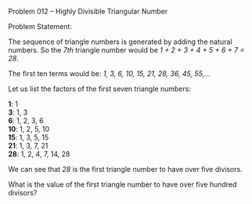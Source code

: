 Problem 012 – Highly Divisible Triangular Number

Problem Statement:

The sequence of triangle numbers is generated by adding the natural numbers. So the *7th* triangle number would be *1 + 2 + 3 + 4 + 5 + 6 + 7 = 28*.

The first ten terms would be: *1, 3, 6, 10, 15, 21, 28, 36, 45, 55,...*

Let us list the factors of the first seven triangle numbers:


**1**: 1 <br>
**3**: 1, 3<br>
**6**: 1, 2, 3, 6<br>
**10**: 1, 2, 5, 10<br>
**15**: 1, 3, 5, 15<br>
**21**: 1, 3, 7, 21<br>
**28**: 1, 2, 4, 7, 14, 28<br>

We can see that *28* is the first triangle number to have over five divisors.

What is the value of the first triangle number to have over five hundred divisors?
